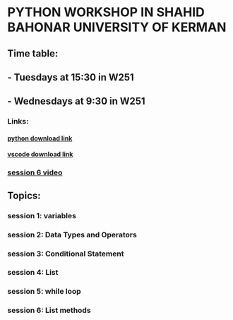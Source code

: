 # PYTHON WORKSHOP IN SHAHID BAHONAR UNIVERSITY OF KERMAN

## Time table:
## - Tuesdays at 15:30 in W251
## - Wednesdays at 9:30 in W251

### Links:
#### [python download link](https://download.uk.ac.ir/)
#### [vscode download link](https://download.uk.ac.ir/)
### [session 6 video](https://drive.google.com/drive/folders/1d7LpVIgesd-OFYPZx0C-ZFYjYRrvXKu6?usp=drive_link)

## Topics: 
### session 1: variables
### session 2: Data Types and Operators
### session 3: Conditional Statement
### session 4: List
### session 5: while loop
### session 6: List methods
